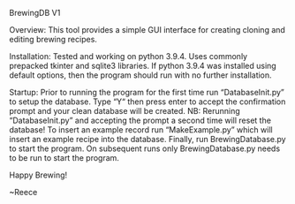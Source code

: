 BrewingDB V1

Overview: This tool provides a simple GUI interface for creating cloning and editing brewing recipes. 

Installation: Tested and working on python 3.9.4. Uses commonly prepacked tkinter and sqlite3 libraries. If python 3.9.4 was installed using default options, then the program should run with no further installation.

Startup: Prior to running the program for the first time run “DatabaseInit.py” to setup the database. Type “Y“ then press enter to accept the confirmation prompt and your clean database will be created. NB: Rerunning “DatabaseInit.py” and accepting the prompt a second time will reset the database! To insert an example record run “MakeExample.py” which will insert an example recipe into the database. Finally, run BrewingDatabase.py to start the program.
On subsequent runs only BrewingDatabase.py needs to be run to start the program.

Happy Brewing!

~Reece
